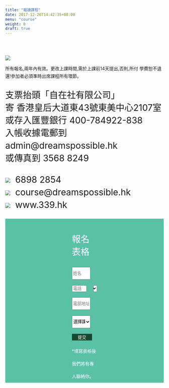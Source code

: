 ```yaml
---
title: "報讀課程"
date: 2017-12-26T14:42:35+08:00
menu: "course"
weight: 0
draft: true
---
```

<div style="line-height: 24px;"class="course-content">
<br>
<br>
<img src="/img/coursefee.png">


<p style="font-size:14px" class="center">
所有報名,兩年內有效。更改上課時間,需於上課前14天提出,否則,所付
學費恕不退還!參加者必須準時出席課程所有環節。<br>
<p style="font-size:28px; line-height: 40px;">
支票抬頭「自在社有限公司」<br>
寄 香港皇后大道東43號東美中心2107室<br>
或存入匯豐銀行 <font style="font-size:28px;" class="font-bold">400-784922-838</font><br>
入帳收據電郵到 <font style="font-size:28px;" class="font-bold">admin@dreamspossible.hk</font><br>
或傳真到<font style="font-size:28px;" class="font-bold"> 3568 8249</font><br>
</p>

<div style="font-size:28px; line-height: 40px;" class="dp-font-lightGreen font-bold">
<img style="display: inline;" src="/img/phone.svg">&nbsp; 6898  2854 <br>
<img style="display: inline;" src="/img/email.svg">&nbsp; course@dreamspossible.hk<br>
<img style="display: inline;" src="/img/address.svg">&nbsp; www.339.hk<br>
</div>
<br>
</div>
<div class="center" style="background-color: #5AC1A7;">
<br>
<div style="margin:0% 42% 0%; line-height: 40px;" class="center">

<p style="font-size:28px; color:white;" >報名表格</p>
<div class="columns is-12 " style="margin-bottom: 1.1rem;">
<input style="width:100%" placeholder="姓名"><br>
</div>
<div class="columns is-12 " style="margin-bottom: 1.1rem;">
    <div style="padding:0%" class="column is-9">
      <input style="width:100%" placeholder="電話">
    </div>
    <div style="padding:0%" class="column is-3">
        <select style="width:100%; height:100%" name="性別">
            <option value="1" disabled selected>姓別</option>
　           <option value="man">男</option>
　           <option value="woman">女</option>
        </select>
    </div>
</div>
<div class="columns is-12 " style="margin-bottom: 1.1rem;">
<input style="width:100%" placeholder="電邸地址"><br>
</div>
<div class="columns is-12 " style="margin-bottom: 1.1rem;">
<select style="width:100%" name="選擇課程">
<option value="course0" disabled selected>選擇課程</option>
　<option value="course1">生命工作者證書課程</option>
　<option value="course2">賽馬會青年更生教練課程</option>
</select><br>
</div>
<button style="    background-color: #174931;
    color: white;
    width: 80%;
    border: none;">提交</button>
    <br>
    <p style="color:white; width:80%；font-size:12px">*填寫表格後我們將有專人聯絡你。</p>
</div>
</div>

